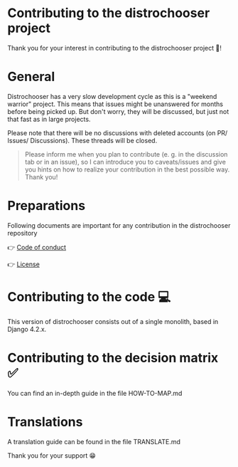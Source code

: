 # Contributing to the distrochooser project

Thank you for your interest in contributing to the distrochooser project 🎉!

# General

Distrochooser has a very slow development cycle as this is a "weekend warrior" project. This means that issues might be unanswered for months before being picked up. But don't worry, they will be discussed, but just not that fast as in large projects. 

Please note that there will be no discussions with deleted accounts (on PR/ Issues/ Discussions). These threads will be closed.

> Please inform me when you plan to contribute (e. g. in the discussion tab or in an issue), so I can introduce you to caveats/issues and give you hints on how to realize your contribution in the best possible way. Thank you!

# Preparations

Following documents are important for any contribution in the distrochooser repository

👉 [Code of conduct](https://github.com/distrochooser/distrochooser/blob/master/CODE_OF_CONDUCT.md)

👉 [License](https://github.com/distrochooser/distrochooser/blob/master/LICENSE)

# Contributing to the code 💻

This version of distrochooser consists out of a single monolith, based in Django 4.2.x.

# Contributing to the decision matrix ✅

You can find an in-depth guide in the file HOW-TO-MAP.md


# Translations

A translation guide can be found in the file TRANSLATE.md

Thank you for your support 😁

